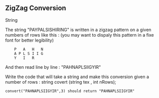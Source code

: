 ﻿## ZigZag Conversion
String

The string "PAYPALSISHIRING" is written in a zigzag pattern on a given numbers of rows like this : (you may want to dispaly this pattern in a fixe font for better legibility)
```
    P   A   H   N
    A P L S I I G
    Y   I   R
```    
    
And then read line by line :
"PAHNAPLSIIGYIR"

Write the code that will take a string and make this conversion given a number of rows :
string covert (string tex , int nRows);

```
convert("PAHNAPLSIIGYIR",3) should return "PAHNAPLSIIGYIR"
```